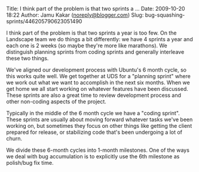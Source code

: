Title: I think part of the problem is that two sprints a ...
Date: 2009-10-20 18:22
Author: Jamu Kakar (noreply@blogger.com)
Slug: bug-squashing-sprints/446205790623051490

I think part of the problem is that two sprints a year is too few. On
the Landscape team we do things a bit differently: we have 4 sprints a
year and each one is 2 weeks (so maybe they're more like marathons). We
distinguish planning sprints from coding sprints and generally
interleave these two things.  
  
We've aligned our development process with Ubuntu's 6 month cycle, so
this works quite well. We get together at UDS for a "planning sprint"
where we work out what we want to accomplish in the next six months.
When we get home we all start working on whatever features have been
discussed. These sprints are also a great time to review development
process and other non-coding aspects of the project.  
  
Typically in the middle of the 6 month cycle we have a "coding sprint".
These sprints are usually about moving forward whatever tasks we've been
working on, but sometimes they focus on other things like getting the
client prepared for release, or stabilizing code that's been undergoing
a lot of churn.  
  
We divide these 6-month cycles into 1-month milestones. One of the ways
we deal with bug accumulation is to explicitly use the 6th milestone as
polish/bug fix time.

